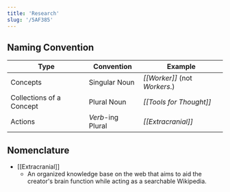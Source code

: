 ```yaml
---
title: 'Research'
slug: '/5AF385'
---
```


## Naming Convention

| Type                     | Convention        | Example                       |
| ------------------------ | ----------------- | ----------------------------- |
| Concepts                 | Singular Noun     | _[[Worker]]_ (not _Workers_.) |
| Collections of a Concept | Plural Noun       | _[[Tools for Thought]]_       |
| Actions                  | _Verb_-ing Plural | _[[Extracranial]]_            |

## Nomenclature

- [[Extracranial]]
  - An organized knowledge base on the web that aims to aid the creator's brain function while acting as a searchable Wikipedia.
